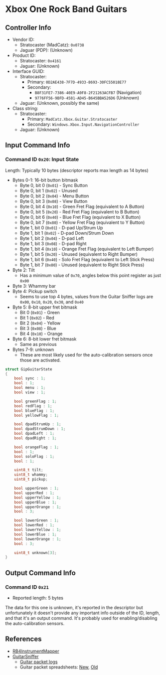 # Xbox One Rock Band Guitars

## Controller Info

- Vendor ID:
  - Stratocaster (MadCatz): `0x0738`
  - Jaguar (PDP): (Unknown)
- Product ID:
  - Stratocaster: `0x4161`
  - Jaguar: (Unknown)
- Interface GUID:
  - Stratocaster:
    - Primary: `0D2AE438-7F7D-4933-8693-30FC55018E77`
    - Secondary:
      - `B8F31FE7-7386-40E9-A9F8-2F21263ACFB7` (Navigation)
      - `9776FF56-9BFD-4581-AD45-B645BBA526D6` (Unknown)
  - Jaguar: (Unknown, possibly the same)
- Class string:
  - Stratocaster:
    - Primary: `MadCatz.Xbox.Guitar.Stratocaster`
    - Secondary: `Windows.Xbox.Input.NavigationController`
  - Jaguar: (Unknown)

## Input Command Info

### Command ID `0x20`: Input State

Length: Typically 10 bytes (descriptor reports max length as 14 bytes)

- Bytes 0-1: 16-bit button bitmask
  - Byte 0, bit 0 (`0x01`) - Sync Button
  - Byte 0, bit 1 (`0x02`) - Unused
  - Byte 0, bit 2 (`0x04`) - Menu Button
  - Byte 0, bit 3 (`0x08`) - View Button
  - Byte 0, bit 4 (`0x10`) - Green Fret Flag (equivalent to A Button)
  - Byte 0, bit 5 (`0x20`) - Red Fret Flag (equivalent to B Button)
  - Byte 0, bit 6 (`0x40`) - Blue Fret Flag (equivalent to X Button)
  - Byte 0, bit 7 (`0x80`) - Yellow Fret Flag (equivalent to Y Button)
  - Byte 1, bit 0 (`0x01`) - D-pad Up/Strum Up
  - Byte 1, bit 1 (`0x02`) - D-pad Down/Strum Down
  - Byte 1, bit 2 (`0x04`) - D-pad Left
  - Byte 1, bit 3 (`0x08`) - D-pad Right
  - Byte 1, bit 4 (`0x10`) - Orange Fret Flag (equivalent to Left Bumper)
  - Byte 1, bit 5 (`0x20`) - Unused (equivalent to Right Bumper)
  - Byte 1, bit 6 (`0x40`) - Solo Fret Flag (equivalent to Left Stick Press)
  - Byte 1, bit 7 (`0x80`) - Unused (equivalent to Right Stick Press)
- Byte 2: Tilt
  - Has a minimum value of `0x70`, angles below this point register as just `0x00`
- Byte 3: Whammy bar
- Byte 4: Pickup switch
  - Seems to use top 4 bytes, values from the Guitar Sniffer logs are `0x00`, `0x10`, `0x20`, `0x30`, and `0x40`
- Byte 5: 8-bit upper fret bitmask
  - Bit 0 (`0x01`) - Green
  - Bit 1 (`0x02`) - Red
  - Bit 2 (`0x04`) - Yellow
  - Bit 3 (`0x08`) - Blue
  - Bit 4 (`0x10`) - Orange
- Byte 6: 8-bit lower fret bitmask
  - Same as previous
- Bytes 7-9: unknown
  - These are most likely used for the auto-calibration sensors once those are activated.

```cpp
struct GipGuitarState
{
    bool sync : 1;
    bool : 1;
    bool menu : 1;
    bool view : 1;

    bool greenFlag : 1;
    bool redFlag : 1;
    bool blueFlag : 1;
    bool yellowFlag : 1;

    bool dpadStrumUp : 1;
    bool dpadStrumDown : 1;
    bool dpadLeft : 1;
    bool dpadRight : 1;

    bool orangeFlag : 1;
    bool : 1;
    bool soloFlag : 1;
    bool : 1;

    uint8_t tilt;
    uint8_t whammy;
    uint8_t pickup;

    bool upperGreen : 1;
    bool upperRed : 1;
    bool upperYellow : 1;
    bool upperBlue : 1;
    bool upperOrange : 1;
    bool : 3;

    bool lowerGreen : 1;
    bool lowerRed : 1;
    bool lowerYellow : 1;
    bool lowerBlue : 1;
    bool lowerOrange : 1;
    bool : 3;

    uint8_t unknown[3];
}
```

## Output Command Info

### Command ID `0x21`

- Reported length: 5 bytes

The data for this one is unknown, it's reported in the descriptor but unfortunately it doesn't provide any important info outside of the ID, length, and that it's an output command. It's probably used for enabling/disabling the auto-calibration sensors.

## References

- [RB4InstrumentMapper](https://github.com/TheNathannator/RB4InstrumentMapper)
- [GuitarSniffer](https://github.com/artman41/guitarsniffer)
  - [Guitar packet logs](https://1drv.ms/f/s!AgQGk0OeTMLwhA-uDO9IQHEHqGhv)
  - Guitar packet spreadsheets: [New](https://docs.google.com/spreadsheets/d/1ITZUvRniGpfS_HV_rBpSwlDdGukc3GC1CeOe7SavQBo/edit?usp=sharing), [Old](https://1drv.ms/x/s!AgQGk0OeTMLwg3GBDXFUC3Erj4Wb)
